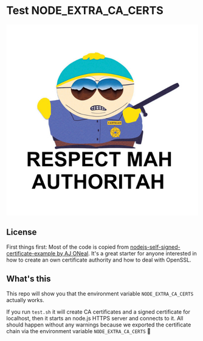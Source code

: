 # Test NODE_EXTRA_CA_CERTS

![Respect mah authoritah](respect-mah-authoritah.jpg)

## License

First things first: Most of the code is copied from [nodejs-self-signed-certificate-example by AJ ONeal](https://git.coolaj86.com/coolaj86/nodejs-self-signed-certificate-example). It's a great starter for anyone interested in how to create an own certificate authority and how to deal with OpenSSL.

## What's this

This repo will show you that the environment variable `NODE_EXTRA_CA_CERTS` actually works.

If you run `test.sh` it will create CA certificates and a signed certificate for localhost, then it starts an node.js HTTPS server and connects to it. All should happen without any warnings because we exported the certificate chain via the environment variable `NODE_EXTRA_CA_CERTS` 🔐